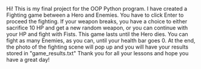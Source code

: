 Hi! This is my final project for the OOP Python program.
I have created a Fighting game between a Hero and Enemies.
You have to click Enter to proceed the fighting.
If your weapon breaks, you have a choice to either sacrifice 
10 HP and get a new random weapon, or you can continue with your
HP and fight with Fists.
This game lasts until the Hero dies. You can fight as many Enemies,
as you can, until your health bar goes 0.
At the end, the photo of the fighting scene will pop up and
you will have your results stored in "game_results.txt"
Thank you for all your lessons and hope you have a great day!